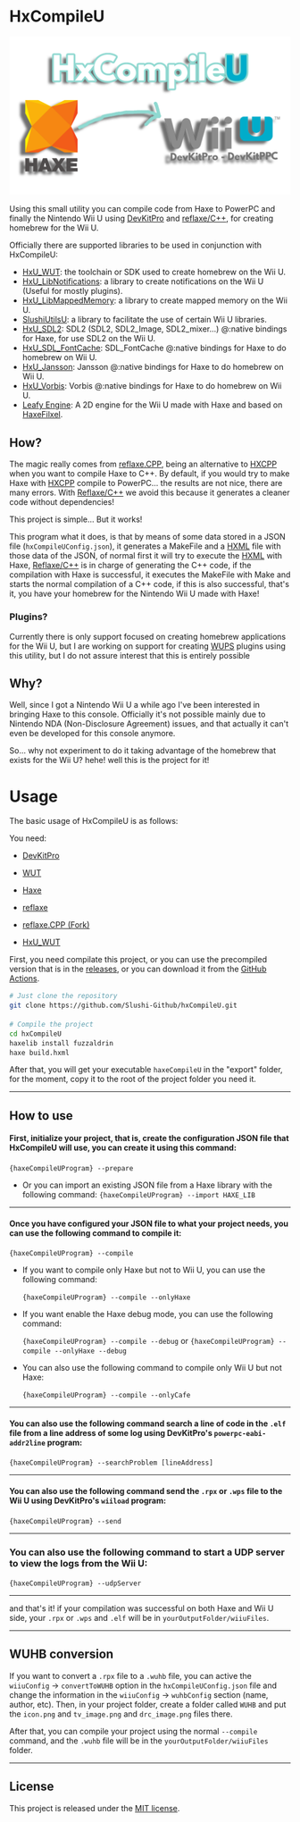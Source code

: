 # HxCompileU
![mainImage](https://github.com/Slushi-Github/hxCompileU/blob/main/docs/readme/MainImage.png)

Using this small utility you can compile code from Haxe to PowerPC and finally the Nintendo Wii U using [DevKitPro](https://devkitpro.org/) and [reflaxe/C++](https://github.com/SomeRanDev/reflaxe.CPP), for creating homebrew for the Wii U.

Officially there are supported libraries to be used in conjunction with HxCompileU:

- [HxU_WUT](https://github.com/Haxe-WiiU/HxU_WUT): the toolchain or SDK used to create homebrew on the Wii U.
- [HxU_LibNotifications](https://github.com/Haxe-WiiU/HxU_LibNotifications): a library to create notifications on the Wii U (Useful for mostly plugins).
- [HxU_LibMappedMemory](https://github.com/Haxe-WiiU/HxU_LibMappedMemory): a library to create mapped memory on the Wii U.
- [SlushiUtilsU](https://github.com/Slushi-Github/slushiUtilsU): a library to facilitate the use of certain Wii U libraries.
- [HxU_SDL2](https://github.com/Haxe-WiiU/HxU_SDL2): SDL2 (SDL2, SDL2_Image, SDL2_mixer...) @:native bindings for Haxe, for use SDL2 on the Wii U.
- [HxU_SDL_FontCache](https://github.com/Haxe-WiiU/HxU_SDL_FontCache): SDL_FontCache @:native bindings for Haxe to do homebrew on Wii U.
- [HxU_Jansson](https://github.com/Haxe-WiiU/HxU_Jansson): Jansson @:native bindings for Haxe to do homebrew on Wii U.
- [HxU_Vorbis](https://github.com/Haxe-WiiU/HxU_Vorbis): Vorbis @:native bindings for Haxe to do homebrew on Wii U.
- [Leafy Engine](https://github.com/Slushi-Github/leafyEngine): A 2D engine for the Wii U made with Haxe and based on [HaxeFilxel](http://haxeflixel.com/).

## How?
The magic really comes from [reflaxe.CPP](https://github.com/SomeRanDev/reflaxe.CPP), being an alternative to [HXCPP](https://github.com/HaxeFoundation/hxcpp) when you want to compile Haxe to C++.
By default, if you would try to make Haxe with [HXCPP](https://github.com/HaxeFoundation/hxcpp) compile to PowerPC... the results are not nice, there are many errors. With [Reflaxe/C++](https://github.com/SomeRanDev/reflaxe.CPP) we avoid this because it generates a cleaner code without dependencies!

This project is simple... But it works!

This program what it does, is that by means of some data stored in a JSON file (``hxCompileUConfig.json``), it generates a MakeFile and a [HXML](https://haxe.org/manual/compiler-usage-hxml.html) file with those data of the JSON, of normal first it will try to execute the [HXML](https://haxe.org/manual/compiler-usage-hxml.html) with Haxe, [Reflaxe/C++](https://github.com/SomeRanDev/reflaxe.CPP) is in charge of generating the C++ code, if the compilation with Haxe is successful, it executes the MakeFile with Make and starts the normal compilation of a C++ code, if this is also successful, that's it, you have your homebrew for the Nintendo Wii U made with Haxe!

### Plugins?
Currently there is only support focused on creating homebrew applications for the Wii U, but I are working on support for creating [WUPS](https://github.com/wiiu-env/WiiUPluginSystem) plugins using this utility, but I do not assure interest that this is entirely possible

## Why?
Well, since I got a Nintendo Wii U a while ago I've been interested in bringing Haxe to this console. 
Officially it's not possible mainly due to Nintendo NDA (Non-Disclosure Agreement) issues, and that actually it can't even be developed for this console anymore.

So... why not experiment to do it taking advantage of the homebrew that exists for the Wii U? hehe! well this is the project for it!

# Usage

The basic usage of HxCompileU is as follows:

You need:
- [DevKitPro](https://devkitpro.org/wiki/Getting_Started)

- [WUT](https://github.com/devkitPro/wut?tab=readme-ov-file#install)

- [Haxe](https://haxe.org/)

- [reflaxe](https://github.com/SomeRanDev/reflaxe)

- [reflaxe.CPP (Fork)](https://github.com/Slushi-Github/reflaxe.CPP)

- [HxU_WUT](https://github.com/Haxe-WiiU/HxU_WUT)

First, you need compilate this project, or you can use the precompiled version that is in the [releases](https://github.com/Slushi-Github/hxCompileU/releases), or you can download it from the [GitHub Actions](https://github.com/Slushi-Github/hxCompileU/actions).

```bash
# Just clone the repository
git clone https://github.com/Slushi-Github/hxCompileU.git

# Compile the project
cd hxCompileU
haxelib install fuzzaldrin
haxe build.hxml
```

After that, you will get your executable ``haxeCompileU`` in the "export" folder, for the moment, copy it to the root of the project folder you need it.

-----

## How to use
#### First, initialize your project, that is, create the configuration JSON file that HxCompileU will use, you can create it using this command:
``{haxeCompileUProgram} --prepare``

 - Or you can import an existing JSON file from a Haxe library with the following command:
``{haxeCompileUProgram} --import HAXE_LIB``

-----

#### Once you have configured your JSON file to what your project needs, you can use the following command to compile it:
``{haxeCompileUProgram} --compile``

 - If you want to compile only Haxe but not to Wii U,
 you can use the following command:

    ``{haxeCompileUProgram} --compile --onlyHaxe``

 - If you want enable the Haxe debug mode, you can use the following command:

    ``{haxeCompileUProgram} --compile --debug`` or ``{haxeCompileUProgram} --compile --onlyHaxe --debug``

- You can also use the following command to compile only Wii U but not Haxe:

    ``{haxeCompileUProgram} --compile --onlyCafe``

-----

#### You can also use the following command search a line of code in the ``.elf`` file from a line address of some log using DevKitPro's ``powerpc-eabi-addr2line`` program:

``{haxeCompileUProgram} --searchProblem [lineAddress]``

-----

#### You can also use the following command send the ``.rpx`` or ``.wps`` file to the Wii U using DevKitPro's ``wiiload`` program:

``{haxeCompileUProgram} --send``

-----

### You can also use the following command to start a UDP server to view the logs from the Wii U:

``{haxeCompileUProgram} --udpServer``

-----

and that's it! if your compilation was successful on both Haxe and Wii U side, your ``.rpx`` or ``.wps`` and ``.elf`` will be in ``yourOutputFolder/wiiuFiles``.

-----

## WUHB conversion

If you want to convert a ``.rpx`` file to a ``.wuhb`` file, you can active the  ``wiiuConfig`` -> ``convertToWUHB`` option in the ``hxCompileUConfig.json`` file and change the information in the ``wiiuConfig`` -> ``wuhbConfig`` section (name, author, etc).
Then, in your project folder, create a folder called ``WUHB`` and put the ``icon.png`` and ``tv_image.png`` and ``drc_image.png`` files there.

After that, you can compile your project using the normal ``--compile`` command, and the ``.wuhb`` file will be in the ``yourOutputFolder/wiiuFiles`` folder.

-----

## License
This project is released under the [MIT license](https://github.com/Slushi-Github/hxCompileU/blob/main/LICENSE.md).